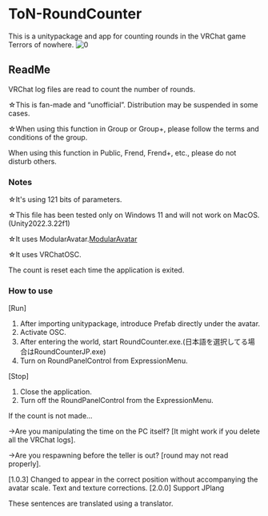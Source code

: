 # ToN-RoundCounter
This is a unitypackage and app for counting rounds in the VRChat game Terrors of nowhere.
![0](https://github.com/user-attachments/assets/92ede42e-bc19-45e6-a349-9104a4216827)

## ReadMe
VRChat log files are read to count the number of rounds.

☆This is fan-made and “unofficial”. Distribution may be suspended in some cases.

☆When using this function in Group or Group+, please follow the terms and conditions of the group.

When using this function in Public, Frend, Frend+, etc., please do not disturb others.


### Notes

☆It's using 121 bits of parameters.

☆This file has been tested only on Windows 11 and will not work on MacOS.(Unity2022.3.22f1)

☆It uses ModularAvatar.[ModularAvatar](https://modular-avatar.nadena.dev)

☆It uses VRChatOSC.

The count is reset each time the application is exited.


### How to use
[Run]
1. After importing unitypackage, introduce Prefab directly under the avatar.
2. Activate OSC.
3. After entering the world, start RoundCounter.exe.(日本語を選択してる場合はRoundCounterJP.exe)
4. Turn on RoundPanelControl from ExpressionMenu.

[Stop]
1. Close the application.
2. Turn off the RoundPanelControl from the ExpressionMenu.

If the count is not made...

→Are you manipulating the time on the PC itself? [It might work if you delete all the VRChat logs].

→Are you respawning before the teller is out? [round may not read properly].




[1.0.3]
Changed to appear in the correct position without accompanying the avatar scale.
Text and texture corrections.
[2.0.0]
Support JPlang

These sentences are translated using a translator.
